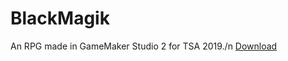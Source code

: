 # BlackMagik
An RPG made in GameMaker Studio 2 for TSA 2019./n
[Download](https://ritesh.digital/files/BlackMagik.exe)
